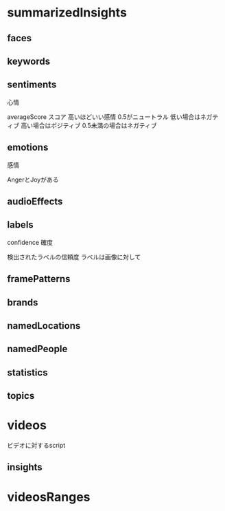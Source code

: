 ﻿ # summarizedInsights
 
 ## faces

 ## keywords

 ## sentiments
心情

averageScore
スコア
高いほどいい感情
0.5がニュートラル
低い場合はネガティブ
高い場合はポジティブ
0.5未満の場合はネガティブ





## emotions
感情

AngerとJoyがある

## audioEffects

## labels
confidence
確度

検出されたラベルの信頼度
ラベルは画像に対して



## framePatterns


## brands


## namedLocations


## namedPeople


## statistics


## topics


# videos

ビデオに対するscript

## insights

# videosRanges






